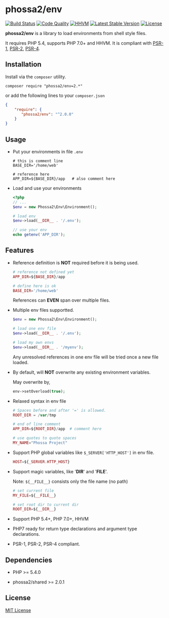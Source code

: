 # phossa2/env
[![Build Status](https://travis-ci.org/phossa2/env.svg?branch=master)](https://travis-ci.org/phossa2/env)
[![Code Quality](https://scrutinizer-ci.com/g/phossa2/env/badges/quality-score.png?b=master)](https://travis-ci.org/phossa2/env)
[![HHVM](https://img.shields.io/hhvm/phossa2/env.svg?style=flat)](http://hhvm.h4cc.de/package/phossa2/env)
[![Latest Stable Version](https://img.shields.io/packagist/vpre/phossa2/env.svg?style=flat)](https://packagist.org/packages/phossa2/env)
[![License](https://poser.pugx.org/phossa2/env/license)](http://mit-license.org/)

**phossa2/env** is a library to load environments from shell style files.

It requires PHP 5.4, supports PHP 7.0+ and HHVM. It is compliant with
[PSR-1][PSR-1], [PSR-2][PSR-2], [PSR-4][PSR-4].

[PSR-1]: http://www.php-fig.org/psr/psr-1/ "PSR-1: Basic Coding Standard"
[PSR-2]: http://www.php-fig.org/psr/psr-2/ "PSR-2: Coding Style Guide"
[PSR-4]: http://www.php-fig.org/psr/psr-4/ "PSR-4: Autoloader"

Installation
---
Install via the `composer` utility.

```
composer require "phossa2/env=2.*"
```

or add the following lines to your `composer.json`

```json
{
    "require": {
       "phossa2/env": "^2.0.0"
    }
}
```

Usage
---

- Put your environments in file `.env`

  ```shell
  # this is comment line
  BASE_DIR='/home/web'

  # reference here
  APP_DIR=${BASE_DIR}/app   # also comment here
  ```

- Load and use your environments

  ```php
  <?php
  // ...
  $env = new Phossa2\Env\Environment();

  # load env
  $env->load(__DIR__ . '/.env');

  // use your env
  echo getenv('APP_DIR');
  ```

Features
---

- Reference definition is **NOT** required before it is being used.

  ```php
  # reference not defined yet
  APP_DIR=${BASE_DIR}/app

  # define here is ok
  BASE_DIR='/home/web'
  ```

  References can **EVEN** span over multiple files.

- Multiple env files supportted.

  ```php
  $env = new Phossa2\Env\Environment();

  # load one env file
  $env->load(__DIR__ . '/.env');

  # load my own envs
  $env->load(__DIR__ . '/myenv');
  ```

  Any unresolved references in one env file will be tried once a new file
  loaded.

- By default, will **NOT** overwrite any existing environment variables.

  May overwrite by,

  ```php
  env->setOverload(true);
  ```

- Relaxed syntax in env file

  ```php
  # Spaces before and after '=' is allowed.
  ROOT_DIR = /var/tmp

  # end of line comment
  APP_DIR=${ROOT_DIR}/app  # comment here

  # use quotes to quote spaces
  MY_NAME="Phossa Project"
  ```

- Support PHP global variables like `$_SERVER['HTTP_HOST']` in env file.

  ```php
  HOST=${_SERVER.HTTP_HOST}
  ```

- Support magic variables, like '__DIR__' and '__FILE__'.

  Note: `${__FILE__}` consists only the file name (no path)

  ```php
  # set current file
  MY_FILE=${__FILE__}

  # set root dir to current dir
  ROOT_DIR=${__DIR__}
  ```

- Support PHP 5.4+, PHP 7.0+, HHVM

- PHP7 ready for return type declarations and argument type declarations.

- PSR-1, PSR-2, PSR-4 compliant.

Dependencies
---

- PHP >= 5.4.0

- phossa2/shared >= 2.0.1

License
---

[MIT License](http://mit-license.org/)

